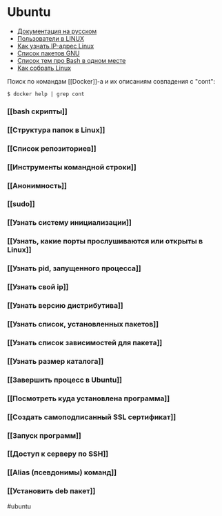 # Ubuntu
- [Документация на русском](https://help.ubuntu.ru/wiki/%D1%81%D0%B8%D1%81%D1%82%D0%B5%D0%BC%D0%B0)
- [Пользователи в LINUX](https://techlist.top/linux-users-types-of-users/)
- [Как узнать IP-адрес Linux](https://losst.ru/kak-uznat-ip-adres-linux)
- [Список пакетов GNU](https://www.gnu.org/software/software.html#allgnupkgs)
- [Список тем про Bash в одном месте](https://github.com/jlevy/the-art-of-command-line/blob/master/README-ru.md)
- [Как собрать Linux](https://habr.com/ru/company/ruvds/blog/702570/)


Поиск по командам [[Docker]]-a и их описаниям совпадения с "cont":
```
$ docker help | grep cont
```

### [[bash скрипты]]
### [[Структура папок в Linux]]
### [[Список репозиториев]]
### [[Инструменты командной строки]]
### [[Анонимность]]
### [[sudo]]
### [[Узнать систему инициализации]]
### [[Узнать, какие порты прослушиваются или открыты в Linux]]
### [[Узнать pid, запущенного процесса]]
### [[Узнать свой ip]]
### [[Узнать версию дистрибутива]]
### [[Узнать список, установленных пакетов]]
### [[Узнать список зависимостей для пакета]]
### [[Узнать размер каталога]]
### [[Завершить процесс в Ubuntu]]
### [[Посмотреть куда установлена программа]]
### [[Создать самоподписанный SSL сертификат]]
### [[Запуск программ]]
### [[Доступ к серверу по SSH]]
### [[Alias (псевдонимы) команд]]

### [[Установить deb пакет]]

#ubuntu